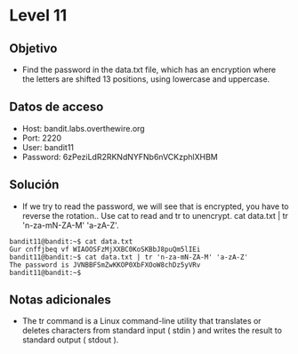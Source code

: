 # Level 11

## Objetivo
- Find the password in the data.txt file, which has an encryption where the letters are shifted 13 positions, using lowercase and uppercase.

## Datos de acceso
- Host: bandit.labs.overthewire.org
- Port: 2220
- User: bandit11
- Password: 6zPeziLdR2RKNdNYFNb6nVCKzphlXHBM

## Solución
- If we try to read the password, we will see that is encrypted, you have to reverse the rotation.. Use cat to read and tr to unencrypt. cat data.txt | tr 'n-za-mN-ZA-M' 'a-zA-Z'.

```
bandit11@bandit:~$ cat data.txt
Gur cnffjbeq vf WIAOOSFzMjXXBC0KoSKBbJ8puQm5lIEi
bandit11@bandit:~$ cat data.txt | tr 'n-za-mN-ZA-M' 'a-zA-Z'
The password is JVNBBFSmZwKKOP0XbFXOoW8chDz5yVRv
bandit11@bandit:~$
```


## Notas adicionales
- The tr command is a Linux command-line utility that translates or deletes characters from standard input ( stdin ) and writes the result to standard output ( stdout ).